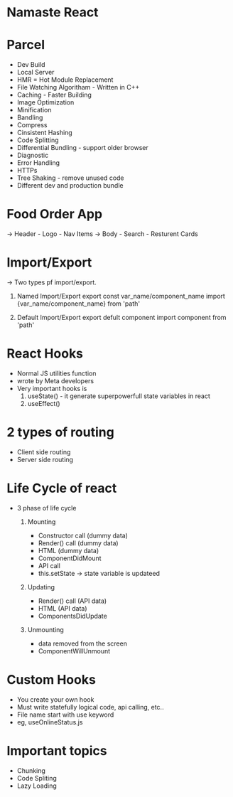 # Namaste React 

# Parcel 
- Dev Build
- Local Server
- HMR = Hot Module Replacement
- File Watching Algoritham - Written in C++
- Caching - Faster Building
- Image Optimization
- Minification
- Bandling
- Compress
- Cinsistent Hashing
- Code Splitting
- Differential Bundling - support older browser
- Diagnostic
- Error Handling
- HTTPs
- Tree Shaking - remove unused code
- Different dev and production bundle

# Food Order App 
-> Header
    - Logo
    - Nav Items
-> Body
    - Search
    - Resturent Cards

# Import/Export
-> Two types pf import/export.

1. Named Import/Export
    export const var_name/component_name
    import {var_name/component_name} from 'path'

2. Default Import/Export
    export defult component
    import component from 'path'

# React Hooks
- Normal JS utilities function
- wrote by Meta developers
- Very important hooks is 
    1. useState() - it generate superpowerfull state variables in react
    2. useEffect()

# 2 types of routing
- Client side routing
- Server side routing

# Life Cycle of react
- 3 phase of life cycle
    1. Mounting
        - Constructor call (dummy data)
        - Render() call (dummy data)
        - HTML (dummy data)
        - ComponentDidMount
        - API call 
        - this.setState -> state variable is updateed

    2. Updating
        - Render() call (API data)
        - HTML (API data)
        - ComponentsDidUpdate

    3. Unmounting
        - data removed from the screen
        - ComponentWillUnmount

# Custom Hooks
- You create your own hook
- Must write statefully logical code, api calling, etc..
- File name start with use keyword
- eg, useOnlineStatus.js

# Important topics
- Chunking
- Code Spliting
- Lazy Loading